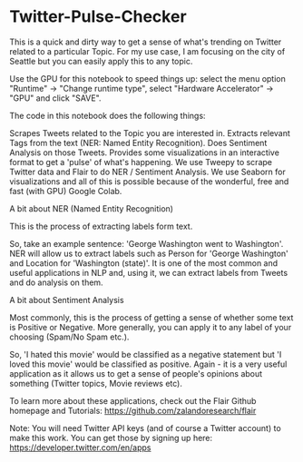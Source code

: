 # Twitter-Pulse-Checker

This is a quick and dirty way to get a sense of what's trending on Twitter related to a particular Topic. For my use case, I am focusing on the city of Seattle but you can easily apply this to any topic.

Use the GPU for this notebook to speed things up: select the menu option "Runtime" -> "Change runtime type", select "Hardware Accelerator" -> "GPU" and click "SAVE".

The code in this notebook does the following things:

Scrapes Tweets related to the Topic you are interested in.
Extracts relevant Tags from the text (NER: Named Entity Recognition).
Does Sentiment Analysis on those Tweets.
Provides some visualizations in an interactive format to get a 'pulse' of what's happening.
We use Tweepy to scrape Twitter data and Flair to do NER / Sentiment Analysis. We use Seaborn for visualizations and all of this is possible because of the wonderful, free and fast (with GPU) Google Colab.

A bit about NER (Named Entity Recognition)

This is the process of extracting labels form text.

So, take an example sentence: 'George Washington went to Washington'. NER will allow us to extract labels such as Person for 'George Washington' and Location for 'Washington (state)'. It is one of the most common and useful applications in NLP and, using it, we can extract labels from Tweets and do analysis on them.

A bit about Sentiment Analysis

Most commonly, this is the process of getting a sense of whether some text is Positive or Negative. More generally, you can apply it to any label of your choosing (Spam/No Spam etc.).

So, 'I hated this movie' would be classified as a negative statement but 'I loved this movie' would be classified as positive. Again - it is a very useful application as it allows us to get a sense of people's opinions about something (Twitter topics, Movie reviews etc).

To learn more about these applications, check out the Flair Github homepage and Tutorials: https://github.com/zalandoresearch/flair

Note: You will need Twitter API keys (and of course a Twitter account) to make this work. You can get those by signing up here: https://developer.twitter.com/en/apps


